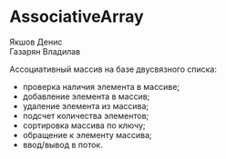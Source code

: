 # AssociativeArray
Якшов Денис  
Газарян Владилав

Ассоциативный массив на базе двусвязного списка:
* проверка наличия элемента в массиве;
* добавление элемента в массив;
* удаление элемента из массива;
* подсчет количества  элементов;
* сортировка массива по ключу;
* обращение к элементу массива;
* ввод/вывод в поток.

